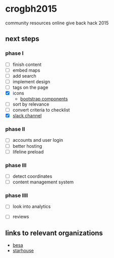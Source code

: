 # crogbh2015
community resources online give back hack 2015

## next steps

### phase I
- [ ] finish content
- [ ] embed maps
- [ ] add search
- [ ] implement design
- [ ] tags on the page
- [x] icons
  - [bootstrap components](http://getbootstrap.com/components/)
- [ ] sort by relevance
- [ ] convert criteria to checklist
- [x] [slack channel](https://onesourcecommunity.slack.com/messages/general/)

### phase II
- [ ] accounts and user login
- [ ] better hosting
- [ ] lifeline preload

### phase III
- [ ] detect coordinates
- [ ] content management system

### phase IIII
- [ ] look into analytics
- [ ] reviews


## links to relevant organizations
- [besa](http://www.givebesa.org/)
- [starhouse](http://www.osustarhouse.com/About/Mission-and-Vision.aspx)

